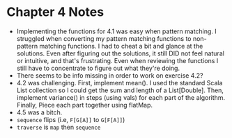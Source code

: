 Chapter 4 Notes
===============

* Implementing the functions for 4.1 was easy when pattern matching. I struggled when converting my pattern matching functions to non-pattern matching functions. I had to cheat a bit and glance at the solutions. Even after figuring out the solutions, it still DID not feel natural or intuitive, and that's frustrating. Even when reviewing the functions I still have to concentrate to figure out what they're doing.
* There seems to be info missing in order to work on exercise 4.2?
* 4.2 was challenging. First, implement mean(). I used the standard Scala List collection so I could get the sum and length of a List[Double]. Then, implement variance() in steps (using vals) for each part of the algorithm. Finally, Piece each part together using flatMap.
* 4.5 was a bitch.
* `sequence` flips (i.e, `F[G[A]]` to `G[F[A]]`)
* `traverse` is `map` then `sequence`